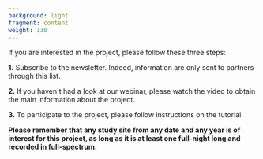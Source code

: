```yaml
---
background: light
fragment: content
weight: 130
---
```


If you are interested in the project, please follow these three steps:

**1.** Subscribe to the newsletter. Indeed, information are only sent to partners through this list.

**2.** If you haven't had a look at our webinar, please watch the video to obtain the main information about the project.

**3.** To participate to the project, please follow instructions on the tutorial.

**Please remember that any study site from any date and any year is of interest for this project, as long as it is at least one full-night long and recorded in full-spectrum.**